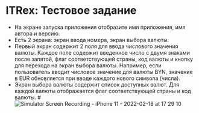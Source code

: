 # ITRex: Тестовое задание 
- На экране запуска приложения отобразите имя приложения, имя автора и версию.
- Есть 2 экрана: экран ввода номера, экран выбора валюты.
- Первый экран содержит 2 поля для ввода числового значения валюты.
Каждое поле содержит введенное число с двумя знаками после запятой, флаг соответствующей страны, код валюты и кнопку для перехода на экран выбора валюты.
Например, если пользователь вводит числовое значение для валюты BYN, значение в EUR обновляется при вводе каждого нового символа (числа).
- Экран выбора валюты содержит список доступных валют.
Для каждой валюты отображается флаг соответствующей страны и код валюты.
#![Simulator Screen Recording - iPhone 11 - 2022-02-18 at 17 29 10](https://user-images.githubusercontent.com/34867924/154702467-a1ae66b3-3da9-4979-b2d8-47196f3658b5.gif)




